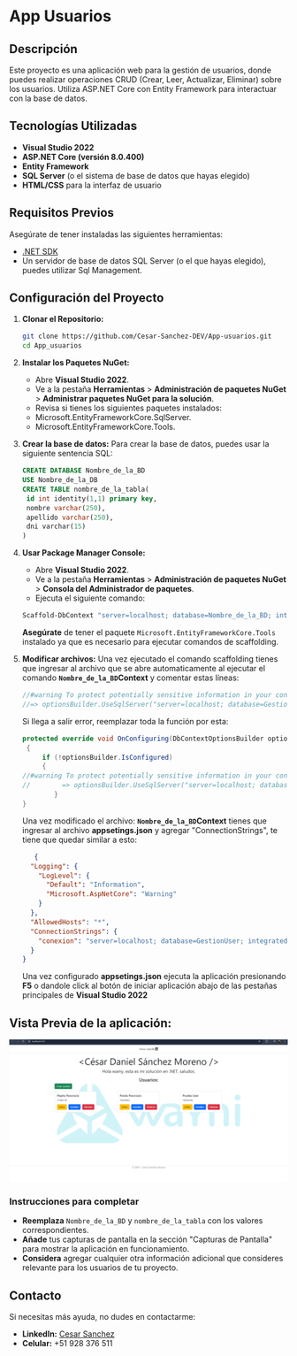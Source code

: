 # App Usuarios

## Descripción
Este proyecto es una aplicación web para la gestión de usuarios, donde puedes realizar operaciones CRUD (Crear, Leer, Actualizar, Eliminar) sobre los usuarios. Utiliza ASP.NET Core con Entity Framework para interactuar con la base de datos.

## Tecnologías Utilizadas
- **Visual Studio 2022**
- **ASP.NET Core (versión 8.0.400)**
- **Entity Framework**
- **SQL Server** (o el sistema de base de datos que hayas elegido)
- **HTML/CSS** para la interfaz de usuario

## Requisitos Previos
Asegúrate de tener instaladas las siguientes herramientas:
- [.NET SDK](https://dotnet.microsoft.com/download/dotnet)
- Un servidor de base de datos SQL Server (o el que hayas elegido), puedes utilizar Sql Management.

## Configuración del Proyecto

1. **Clonar el Repositorio:**
   ```bash
   git clone https://github.com/Cesar-Sanchez-DEV/App-usuarios.git
   cd App_usuarios
2. **Instalar los Paquetes NuGet:**
   - Abre **Visual Studio 2022**.
   - Ve a la pestaña **Herramientas** > **Administración de paquetes NuGet** > **Administrar paquetes NuGet para la solución**.
   - Revisa si tienes los siguientes paquetes instalados:
   - Microsoft.EntityFrameworkCore.SqlServer.
   - Microsoft.EntityFrameworkCore.Tools.
   
4. **Crear la base de datos:** Para crear la base de datos, puedes usar la siguiente sentencia SQL:
   ```sql
   CREATE DATABASE Nombre_de_la_BD
   USE Nombre_de_la_DB
   CREATE TABLE nombre_de_la_tabla(
   	id int identity(1,1) primary key,
   	nombre varchar(250),
   	apellido varchar(250),
   	dni varchar(15)
   )
5. **Usar Package Manager Console:**
   - Abre **Visual Studio 2022**.
   - Ve a la pestaña **Herramientas** > **Administración de paquetes NuGet** > **Consola del Administrador de paquetes**.
   - Ejecuta el siguiente comando:
   ```bash
   Scaffold-DbContext "server=localhost; database=Nombre_de_la_BD; integrated security=true; Encrypt=false; Trusted_Connection=true;" Microsoft.EntityFrameworkCore.SqlServer -OutPutDir Models
   ```
   **Asegúrate** de tener el paquete `Microsoft.EntityFrameworkCore.Tools` instalado ya que es necesario para ejecutar comandos de scaffolding.
6. **Modificar archivos:**
   Una vez ejecutado el comando scaffolding tienes que ingresar al archivo que se abre automaticamente al ejecutar el comando **`Nombre_de_la_BD`Context** y comentar estas líneas:
   ```csharp
   //#warning To protect potentially sensitive information in your connection string, you should move it out of source code. You can avoid scaffolding the connection string by using the Name= syntax to read it from configuration - see https://go.microsoft.com/fwlink/?linkid=2131148. For more guidance on storing connection strings, see https://go.microsoft.com/fwlink/?LinkId=723263.
   //=> optionsBuilder.UseSqlServer("server=localhost; database=GestionUser; integrated security=true; Encrypt=false; Trusted_Connection=true;");
   ```
   Si llega a salir error, reemplazar toda la función por esta:
   ```csharp
   protected override void OnConfiguring(DbContextOptionsBuilder optionsBuilder)
    {
        if (!optionsBuilder.IsConfigured)
        {
   //#warning To protect potentially sensitive information in your connection string, you should move it out of source code. You can avoid scaffolding the connection string by using the Name= syntax to read it from configuration - see https://go.microsoft.com/fwlink/?linkid=2131148. For more guidance on storing connection strings, see https://go.microsoft.com/fwlink/?LinkId=723263.
   //        => optionsBuilder.UseSqlServer("server=localhost; database=GestionUser; integrated security=true; Encrypt=false; Trusted_Connection=true;");
           }
   }
   ```
   Una vez modificado el archivo: **`Nombre_de_la_BD`Context** tienes que ingresar al archivo **appsetings.json** y agregar "ConnectionStrings", te tiene que quedar similar a esto:
   ```json
      {
     "Logging": {
       "LogLevel": {
         "Default": "Information",
         "Microsoft.AspNetCore": "Warning"
       }
     },
     "AllowedHosts": "*",
     "ConnectionStrings": {
       "conexion": "server=localhost; database=GestionUser; integrated security=true; Encrypt=false; Trusted_Connection=true;"
     }
   }
   ```
   Una vez configurado **appsetings.json** ejecuta la aplicación presionando **F5** o dandole click al botón de iniciar aplicación abajo de las pestañas principales de **Visual Studio 2022**
## Vista Previa de la aplicación:

![Previa de la app](./screenshots/app.png)
   
### Instrucciones para completar
- **Reemplaza** `Nombre_de_la_BD` y `nombre_de_la_tabla` con los valores correspondientes.
- **Añade** tus capturas de pantalla en la sección "Capturas de Pantalla" para mostrar la aplicación en funcionamiento.
- **Considera** agregar cualquier otra información adicional que consideres relevante para los usuarios de tu proyecto.

## Contacto
Si necesitas más ayuda, no dudes en contactarme:
- **LinkedIn:** [Cesar Sanchez](https://www.linkedin.com/in/cesar-sanchez-moreno/)
- **Celular:** +51 928 376 511
